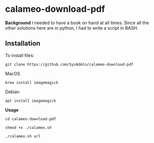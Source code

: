 # calameo-download-pdf
**Background**
I needed to have a book on hand at all times. Since all the other solutions here are in python, I had to write a script in BASH.

**Installation**
--
To install files:
`````
git clone https://github.com/SysAdmln/calameo-download-pdf
`````
MacOS
`````
brew install imagemagick
`````
Debian
`````
apt install imagemagick
`````
**Usage**
`````
cd calameo-download-pdf
`````
`````
chmod +x ./calameo.sh
`````
`````
./calameo.sh url
`````
